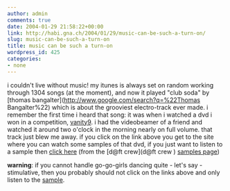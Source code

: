 ```yaml
---
author: admin
comments: true
date: 2004-01-29 21:58:22+00:00
link: http://habi.gna.ch/2004/01/29/music-can-be-such-a-turn-on/
slug: music-can-be-such-a-turn-on
title: music can be such a turn-on
wordpress_id: 425
categories:
- none
---
```


i couldn't live without music!
my itunes is always set on random working through 1304 songs (at the moment), and now it played "club soda" by [thomas bangalter](http://www.google.com/search?q=%22Thomas Bangalter%22)  which is about the grooviest electro-track ever made.
i remember the first time i heard that song: it was when i watched a dvd i won in a competition, [vanity9](http://www.labels.tm.fr/fr/artiste.asp?artiste=VA081). i had the videobeamer of a friend and watched it around two o'clock in the morning nearly on full volume. that track just blew me away.
if you click on the link above you get to the site where you can watch some samples of that dvd, if you just want to listen to a sample then [click here](http://datraxer.free.fr/daftcrew/extraits/roule306a1.mp3) (from the [d@ft crew](d@ft crew ) [samples page](http://datraxer.free.fr/daftcrew/samples/))

**warning**: if you cannot handle go-go-girls dancing quite - let's say - stimulative, then you probably should not click on the links above and only listen to the [sample](http://datraxer.free.fr/daftcrew/extraits/roule306a1.mp3).
